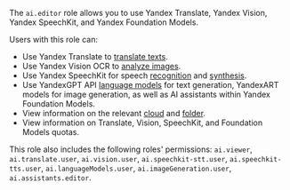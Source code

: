 The `ai.editor` role allows you to use Yandex Translate, Yandex Vision, Yandex SpeechKit, and Yandex Foundation Models.

Users with this role can:
* Use Yandex Translate to [translate texts](../../translate/quickstart.md).
* Use Yandex Vision OCR to [analyze images](../../vision/concepts/ocr/index.md).
* Use Yandex SpeechKit for speech [recognition](../../speechkit/stt/index.md) and [synthesis](../../speechkit/tts/index.md).
* Use YandexGPT API [language models](../../yandexgpt/concepts/models.md#yandexgpt-generation) for text generation, YandexART models for image generation, as well as AI assistants within Yandex Foundation Models.
* View information on the relevant [cloud](../../resource-manager/concepts/resources-hierarchy.md#cloud) and [folder](../../resource-manager/concepts/resources-hierarchy.md#folder).
* View information on Translate, Vision, SpeechKit, and Foundation Models quotas.

This role also includes the following roles' permissions: `ai.viewer`, `ai.translate.user`, `ai.vision.user`, `ai.speechkit-stt.user`, `ai.speechkit-tts.user`, `ai.languageModels.user`, `ai.imageGeneration.user`, `ai.assistants.editor`.
